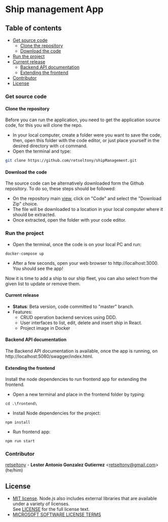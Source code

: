 # Ship management App
## Table of contents
* [Get source code](#get-source-code)
  * [Clone the repository](#clone-source)
  * [Download the code](#download-the-code)
* [Run the project](#run-the-project)
* [Current release](#current-release)
  * [Backend API documentation](#backend-api-documentation)
  * [Extending the frontend](#extending-the-frontend)
* [Contributor](#contributor)
* [License](#license)

### Get source code

#### Clone the repository
Before you can run the application, you need to get the application source code, for this you will clone the repo.
* In your local computer, create a folder were you want to save the code, then, open this folder with the code editor, or just place yourself in the desired directory with `cd` command.
* Open the terminal and type:
 ```bash
git clone https://github.com/retseltony/shipManagement.git
```
#### Download the code
The source code can be alternatively downloaded form the Github repository. To do so, these steps should be followed:
* On the repository main [view](https://github.com/retseltony/shipManagement), click on "Code" and select the "Download Zip" choice.
* The file will be downloaded to a location in your local computer where it should be extracted.
* Once extracted, open the folder with your code editor.

### Run the project
* Open the terminal, once the code is on your local PC and run:
```console
docker-compose up
```
* After a few seconds, open your web browser to http://localhost:3000. You should see the app!

Now it is time to add a ship to our ship fleet, you can also select from the given list to update or remove them.

#### Current release
* **Status**: Beta version, code committed to "master" branch.
* Features:
  * CRUD operation backend services using DDD.
  * User interfaces to list, edit, delete and insert ship in React.
  * Project image in Docker

#### Backend API documentation
The Backend API documentation is available, once the app is running, on http://localhost:5080/swagger/index.html.

#### Extending the frontend
Install the node dependencies to run frontend app for extending the frontend.
* Open a new terminal and place in the frontend folder by typing:
```console
cd .\frontend\
```
* Install Node dependencies for the project:
```console
npm install
```
* Run frontend app:
```console
npm run start
```

### Contributor
 [retseltony](https://github.com/retseltony/) -
  **Lester Antonio Gonzalez Gutierrez** <<retseltony@gmail.com>> (he/him)

## License
* [MIT license](https://opensource.org/licenses/MIT). Node.js also includes external libraries that are available under a variety of licenses.  
See [LICENSE](https://github.com/nodejs/node/blob/HEAD/LICENSE) for the full license text.
* [MICROSOFT SOFTWARE LICENSE TERMS](https://dotnet.microsoft.com/en-us/dotnet_library_license.htm)
